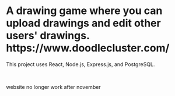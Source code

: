 <h1>A drawing game where you can upload drawings and edit other users' drawings. https://www.doodlecluster.com/</h1>
<p>
This project uses React, Node.js, Express.js, and PostgreSQL.
</p>
<br />

<p>
website no longer work after november
</p>
